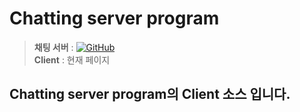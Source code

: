 # Chatting server program
> **채팅 서버** : [![GitHub](https://img.shields.io/badge/github-%23121011.svg?style=for-the-badge&logo=github&logoColor=white)](https://github.com/Dowill-hob/server) <br>
> **Client** : 현재 페이지

## Chatting server program의 Client 소스 입니다.

